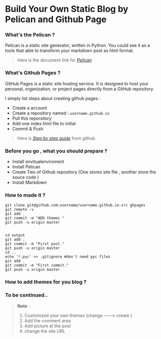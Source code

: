 ﻿ Build Your Own Static Blog by Pelican and Github Page
 ===========

### What's the Pelican ?
Pelican is a static site generator, written in Python. You could see it as a tools that able to transform your markdown post as html format.
> Here is the document link for *[Pelican](http://docs.getpelican.com/en/stable/)*

### What's Github Pages ?
GitHub Pages is a static site hosting service. It is designed to host your personal, organization, or project pages directly from a GitHub repository.

I simply list steps about creating  github pages :
  * Create a account 
  * Create a repository named : `username.github.io`
  * Pull this reporsitory
  * Add one index.html file to initial 
  * Commit & Push

> Here is [*Step by step guide*](https://pages.github.com/) from github 

### Before you go , what you should prepare ?
* Install envitualenviroment
* Install Pelican 
* Create Two of Github repository (One stores site file , another store the souce code )
* Install Markdown 
### How to made it ?

    git clone git@github.com:username/username.github.io-src ghpages
    git remote -v
    git add .
    git commit -m "ADD themes "
    git push -u origin master
    
    
    cd output
    git add .
    git commit -m "First post."
    git push -u origin master
    cd ..
    echo '*.pyc' >> .gitignore #don't need pyc files
    git add .
    git commit -m "First commit."
    git push -u origin master

### How to add themes for you blog ?

### To be continued..

> **Note** : 
> 
>1. Customized your own themes (change ---> create )
>2. Add the comment area 
>3. Add picture at the post 
>4. change the site URL




